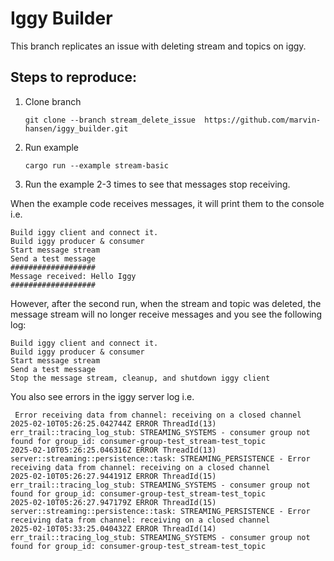 # Iggy Builder 

This branch replicates an issue with deleting stream and topics on iggy.

## Steps to reproduce:

1) Clone branch

   `git clone --branch stream_delete_issue  https://github.com/marvin-hansen/iggy_builder.git `

3) Run example

   `cargo run --example stream-basic `

3) Run the example 2-3 times to see that messages stop receiving.

When the example code receives messages, it will print them to the console i.e.

```text
Build iggy client and connect it.
Build iggy producer & consumer
Start message stream
Send a test message
###################
Message received: Hello Iggy
###################
```

However, after the second run, when the stream and topic was deleted, the message stream will no longer receive messages
and you see the following log:

```text
Build iggy client and connect it.
Build iggy producer & consumer
Start message stream
Send a test message
Stop the message stream, cleanup, and shutdown iggy client
```

You also see errors in the iggy server log i.e.

```text
 Error receiving data from channel: receiving on a closed channel
2025-02-10T05:26:25.042744Z ERROR ThreadId(13) err_trail::tracing_log_stub: STREAMING_SYSTEMS - consumer group not found for group_id: consumer-group-test_stream-test_topic
2025-02-10T05:26:25.046316Z ERROR ThreadId(13) server::streaming::persistence::task: STREAMING_PERSISTENCE - Error receiving data from channel: receiving on a closed channel
2025-02-10T05:26:27.944191Z ERROR ThreadId(15) err_trail::tracing_log_stub: STREAMING_SYSTEMS - consumer group not found for group_id: consumer-group-test_stream-test_topic
2025-02-10T05:26:27.947179Z ERROR ThreadId(15) server::streaming::persistence::task: STREAMING_PERSISTENCE - Error receiving data from channel: receiving on a closed channel
2025-02-10T05:33:25.040432Z ERROR ThreadId(14) err_trail::tracing_log_stub: STREAMING_SYSTEMS - consumer group not found for group_id: consumer-group-test_stream-test_topic
```
